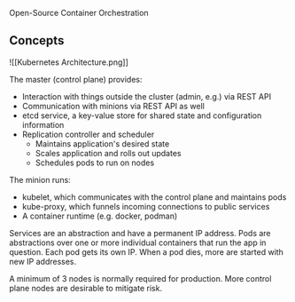 Open-Source Container Orchestration


## Concepts

![[Kubernetes Architecture.png]]

The master (control plane) provides:
- Interaction with things outside the cluster (admin, e.g.) via REST API
- Communication with minions via REST API as well
- etcd service, a key-value store for shared state and configuration information
- Replication controller and scheduler
	- Maintains application's desired state
	- Scales application and rolls out updates
	- Schedules pods to run on nodes

The minion runs:
- kubelet, which communicates with the control plane and maintains pods
- kube-proxy, which funnels incoming connections to public services
- A container runtime (e.g. docker, podman)

Services are an abstraction and have a permanent IP address.
Pods are abstractions over one or more individual containers that run the app in question.
Each pod gets its own IP. When a pod dies, more are started with new IP addresses.

A minimum of 3 nodes is normally required for production. More control plane nodes are desirable to mitigate risk.

